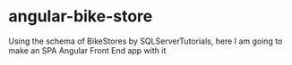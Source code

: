 # angular-bike-store
Using the schema of BikeStores by SQLServerTutorials, here I am going to make an SPA Angular Front End app with it 
